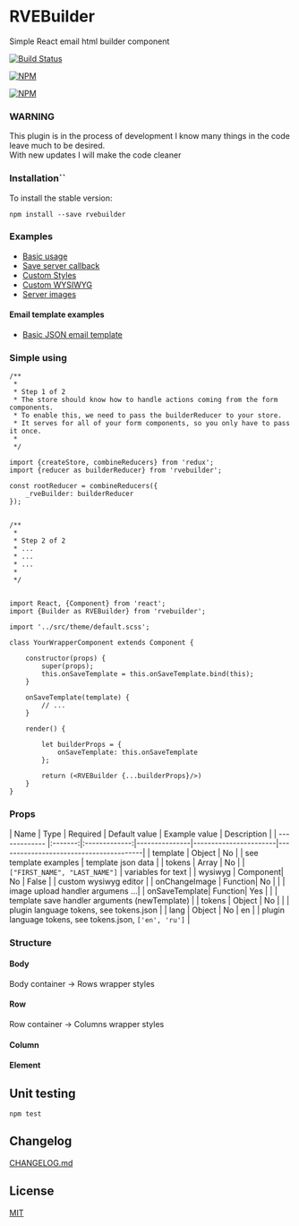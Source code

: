 # RVEBuilder
Simple React email html builder component

[![Build Status](https://api.travis-ci.org/edtoken/rvebuilder.svg?branch=master)](https://travis-ci.org/edtoken/rvebuilder)

[![NPM](https://nodei.co/npm/rvebuilder.png?downloads=true&downloadRank=true&stars=true)](https://nodei.co/npm/rvebuilder/)

[![NPM](https://nodei.co/npm-dl/rvebuilder.png?height=3)](https://nodei.co/npm/rvebuilder/)


### WARNING
This plugin is in the process of development
I know many things in the code leave much to be desired.  
With new updates I will make the code cleaner  


### Installation``
To install the stable version:

```
npm install --save rvebuilder
```


### Examples
* [Basic usage](https://github.com/edtoken/rvebuilder/blob/master/examples/basic-usage.jsx)
* [Save server callback](https://github.com/edtoken/rvebuilder/blob/master/examples/basic-usage.jsx)
* [Custom Styles](https://github.com/edtoken/rvebuilder/blob/master/examples/basic-usage.jsx)
* [Custom WYSIWYG](https://github.com/edtoken/rvebuilder/blob/master/examples/basic-usage.jsx)
* [Server images](https://github.com/edtoken/rvebuilder/blob/master/examples/basic-usage.jsx)

#### Email template examples
* [Basic JSON email template](https://github.com/edtoken/rvebuilder/blob/master/examples/template-1.json)

### Simple using

```
/**
 *
 * Step 1 of 2
 * The store should know how to handle actions coming from the form components.
 * To enable this, we need to pass the builderReducer to your store.
 * It serves for all of your form components, so you only have to pass it once.
 *
 */

import {createStore, combineReducers} from 'redux';
import {reducer as builderReducer} from 'rvebuilder';

const rootReducer = combineReducers({
	_rveBuilder: builderReducer
});


/**
 *
 * Step 2 of 2
 * ...
 * ...
 * ...
 *
 */


import React, {Component} from 'react';
import {Builder as RVEBuilder} from 'rvebuilder';

import '../src/theme/default.scss';

class YourWrapperComponent extends Component {

	constructor(props) {
		super(props);
		this.onSaveTemplate = this.onSaveTemplate.bind(this);
	}

	onSaveTemplate(template) {
		// ...
	}

	render() {

		let builderProps = {
			onSaveTemplate: this.onSaveTemplate
		};

		return (<RVEBuilder {...builderProps}/>)
	}
}

```

### Props

| Name          | Type    |
 Required      | Default value | Example value         | Description                            |
| ------------- |:-------:|:-------------:|---------------|-----------------------|----------------------------------------|
| template      | Object  | No            |               | see template examples | template json data                     |
| tokens        | Array   | No            |               | `["FIRST_NAME", "LAST_NAME"]` | variables for text             |
| wysiwyg       | Component| No           | False         |                       | custom wysiwyg editor                  |
| onChangeImage | Function| No            |               |                       | image upload handler argumens ...|
| onSaveTemplate| Function| Yes           |               |                       | template save handler arguments (newTemplate) |
| tokens        | Object  | No            |               |                       | plugin language tokens, see tokens.json |
| lang          | Object  | No            | en            |                       | plugin language tokens, see tokens.json, `['en', 'ru']` |


### Structure

#### Body
Body container -> Rows wrapper styles

#### Row
Row container -> Columns wrapper styles

#### Column
#### Element

## Unit testing
```
npm test
```

## Changelog
[CHANGELOG.md](./CHANGELOG.md)

## License
[MIT](https://github.com/edtoken/rvebuilder/blob/master/LICENSE)
